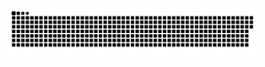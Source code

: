<picture>
  <source media="(prefers-color-scheme: dark)" srcset="https://raw.githubusercontent.com/krissirk0906/krissirk0906/output/github-contribution-grid-snake-dark.svg">
  <source media="(prefers-color-scheme: light)" srcset="https://raw.githubusercontent.com/krissirk0906/krissirk0906/output/github-contribution-grid-snake.svg">
  <img alt="github contribution grid snake animation" src="https://raw.githubusercontent.com/krissirk0906/krissirk0906/output/github-contribution-grid-snake.svg">
</picture>
